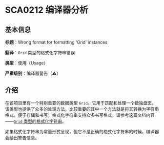 # SCA0212 编译器分析

## 基本信息

**标题**：Wrong format for formatting 'Grid' instances

**翻译**：`Grid` 类型的格式化字符串错误

**类型**：使用（Usage）

**严重级别**：编译器警告（⚠）

## 介绍

在该项目里有一个特别重要的数据类型 `Grid`。它用于匹配和处理一个数独盘面。该类型也提供了众多的处理方法，比较重要的其中一个方法就是将其转换为字符串格式，便于存储和书写。格式化字符串支持众多书写格式，请参考这篇文档内容——[`Grid` 类型的格式化字符串](../data-structures/grid-text-format)。

如果格式化字符串为常量形式呈现，但它不是正确的格式化字符串的时候，编译器会给出警告信息。